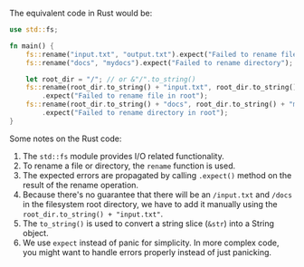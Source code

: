 The equivalent code in Rust would be:

```rust
use std::fs;

fn main() {
    fs::rename("input.txt", "output.txt").expect("Failed to rename file");
    fs::rename("docs", "mydocs").expect("Failed to rename directory");

    let root_dir = "/"; // or &"/".to_string()
    fs::rename(root_dir.to_string() + "input.txt", root_dir.to_string() + "output.txt")
        .expect("Failed to rename file in root");
    fs::rename(root_dir.to_string() + "docs", root_dir.to_string() + "mydocs")
        .expect("Failed to rename directory in root");
}
```

Some notes on the Rust code:

1. The `std::fs` module provides I/O related functionality.
2. To rename a file or directory, the `rename` function is used.
3. The expected errors are propagated by calling `.expect()` method on the result of the rename operation.
4. Because there's no guarantee that there will be an `/input.txt` and `/docs` in the filesystem root directory, we have to add it manually using the `root_dir.to_string() + "input.txt"`.
5. The `to_string()` is used to convert a string slice (`&str`) into a String object.
6. We use `expect` instead of panic for simplicity. In more complex code, you might want to handle errors properly instead of just panicking.
